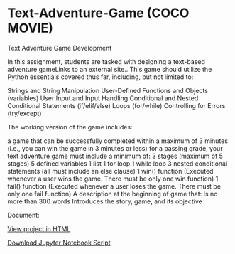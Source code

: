 # Text-Adventure-Game (COCO MOVIE)

Text Adventure Game Development

In this assignment, students are tasked with designing a text-based adventure gameLinks to an external site.. This game should utilize the Python essentials covered thus far, including, but not limited to:

Strings and String Manipulation
User-Defined Functions and Objects (variables)
User Input and Input Handling
Conditional and Nested Conditional Statements (if/elif/else)
Loops (for/while)
Controlling for Errors (try/except)
 

The working version of the game includes:

a game that can be successfully completed within a maximum of 3 minutes (i.e., you can win the game in 3 minutes or less)
for a passing grade, your text adventure game must include a minimum of:
3 stages (maximum of 5 stages)
5 defined variables
1 list
1 for loop
1 while loop
3 nested conditional statements (all must include an else clause)
1 win() function (Executed whenever a user wins the game. There must be only one win function)
1 fail() function (Executed whenever a user loses the game. There must be only one fail function)
A description at the beginning of game that:
Is no more than 300 words
Introduces the story, game, and its objective

Document:

<a href="Coco_game_Bruno.html">View project in HTML</a>

<a href="Coco_game_Bruno (1).ipynb">Download Jupyter Notebook Script</a>

 
 
